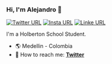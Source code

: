 ### Hi, I'm Alejandro :chicken:

[![Twitter URL](https://img.shields.io/twitter/url?color=900&label=Twtter&logo=twitter&logoColor=900&style=flat-square&url=https%3A%2F%2Ftwitter.com%2Falejorc277)](https://twitter.com/alejorc277)
[![Insta URL](https://img.shields.io/twitter/url?color=%23faeb14&label=Instagram&logo=Instagram&logoColor=%23faeb14&style=flat-square&url=https%3A%2F%2Fwww.instagram.com%2Falejorc_%2F)](https://www.instagram.com/alejorc_/)
[![Linke URL](https://img.shields.io/twitter/url?color=%2314fa42&label=linkedin&logo=linkedin&logoColor=%2314fa42&style=flat-square&url=https%3A%2F%2Fwww.linkedin.com%2Fin%2Falejandro-ramirez-ciceros-1031ab1a1)](www.linkedin.com/in/alejandro-ramirez-ciceros-1031ab1a1)

I'm a Holberton School Student.

- :earth_americas: Medellin - Colombia
- :pushpin: How to reach me: **[Twitter](https://twitter.com/alejorc277)**
